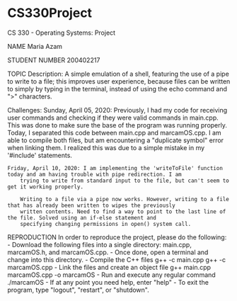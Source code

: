 # CS330Project
CS 330 - Operating Systems: Project

NAME 
Maria Azam

STUDENT NUMBER
200402217

TOPIC
Description: A simple emulation of a shell, featuring the use of a pipe to write to a file; this improves user experience,
    because files can be written to simply by typing in the terminal, instead of using the echo command and ">" characters.

Challenges:
    Sunday, April 05, 2020: Previously, I had my code for receiving user commands and checking if they were valid commands in 
        main.cpp. This was done to make sure the base of the program was running properly. Today, I separated this code between 
        main.cpp and marcamOS.cpp. I am able to compile both files, but am encountering a "duplicate symbol" error when linking 
        them. I realized this was due to a simple mistake in my '#include' statements.

    Friday, April 10, 2020: I am implementing the 'writeToFile' function today and am having trouble with pipe redirection. I am
        trying to write from standard input to the file, but can't seem to get it working properly.

        Writing to a file via a pipe now works. However, writing to a file that has already been written to wipes the previously
        written contents. Need to find a way to point to the last line of the file. Solved using an if-else statement and
        specifying changing permissions in open() system call.

REPRODUCTION
In order to reproduce the project, please do the following:
    - Download the following files into a single directory: main.cpp, marcamOS.h, and marcamOS.cpp. 
    - Once done, open a terminal and change into this directory. 
    - Compile the C++ files
        g++ -c main.cpp
        g++ -c marcamOS.cpp
    - Link the files and create an object file
        g++ main.cpp marcamOS.cpp -o marcamOS
    - Run and execute any regular command
        ./marcamOS
    - If at any point you need help, enter "help"
    - To exit the program, type "logout", "restart", or "shutdown".
